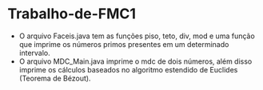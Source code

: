 # Trabalho-de-FMC1
  - O arquivo Faceis.java tem as funções piso, teto, div, mod e uma função que imprime os números primos presentes em um determinado intervalo.
  - O arquivo MDC_Main.java imprime o mdc de dois números, além disso imprime os cálculos baseados no algoritmo estendido de Euclides (Teorema de Bézout).
